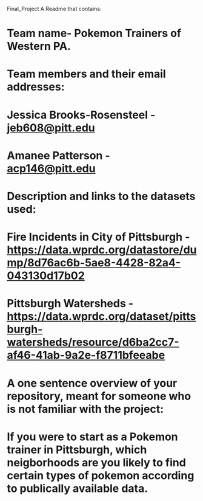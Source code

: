 Final_Project
A Readme that contains:
# Team name- Pokemon Trainers of Western PA.
# Team members and their email addresses:
# Jessica Brooks-Rosensteel - jeb608@pitt.edu
# Amanee Patterson - acp146@pitt.edu
# Description and links to the datasets used:
# Fire Incidents in City of Pittsburgh - https://data.wprdc.org/datastore/dump/8d76ac6b-5ae8-4428-82a4-043130d17b02
# Pittsburgh Watersheds - https://data.wprdc.org/dataset/pittsburgh-watersheds/resource/d6ba2cc7-af46-41ab-9a2e-f8711bfeeabe

# A one sentence overview of your repository, meant for someone who is not familiar with the project:
# If you were to start as a Pokemon trainer in Pittsburgh, which neigborhoods are you likely to find certain types of pokemon according to publically available data. 
